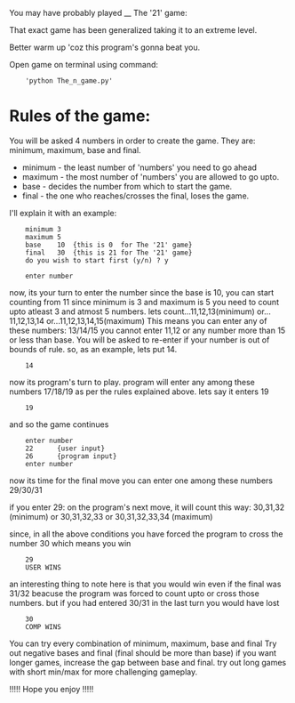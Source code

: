 You may have probably played __ The '21' game:

That exact game has been generalized taking it to an extreme level.

Better warm up 'coz this program's gonna beat you.

Open game on terminal using command:

		'python The_n_game.py'

# Rules of the game:

You will be asked 4 numbers in order to create the game. They are:
minimum, maximum, base and final.

* minimum - the least number of 'numbers' you need to go ahead
* maximum - the most number of 'numbers' you are allowed to go upto.
* base - decides the number from which to start the game.
* final - the one who reaches/crosses the final, loses the game.

I'll explain it with an example:

		minimum	3
		maximum	5
		base	10	{this is 0  for The '21' game}
		final	30	{this is 21 for The '21' game}
		do you wish to start first (y/n) ? y

		enter number
		
now, its your turn to enter the number
since the base is 10, you can start counting from 11
since minimum is 3 and maximum is 5
you need to count upto atleast 3 and atmost 5 numbers.
lets count...11,12,13(minimum)
or... 11,12,13,14
or...11,12,13,14,15(maximum)
This means you can enter any of these numbers: 13/14/15 
you cannot enter 11,12 or any number more than 15 or less than base. 
You will be asked to re-enter if your number is out of bounds of rule.
so, as an example, lets put 14.
		
		14

now its program's turn to play.
program will enter any among these numbers 17/18/19
as per the rules explained above.
lets say it enters 19
		
		19
		
and so the game continues

		enter number
		22		{user input}
		26		{program input}
		enter number
			
now its time for the final move
you can enter one among these numbers 29/30/31

if you enter 29:
on the program's next move, it will count this way:
30,31,32 (minimum)
or 30,31,32,33
or 30,31,32,33,34 (maximum)
	
since, in all the above conditions
you have forced the program to cross the number 30
which means you win
		
		29
		USER WINS
		
an interesting thing to note here is that
you would win even if the final was 31/32
beacuse the program was forced to count upto or cross those numbers.
but if you had entered 30/31 in the last turn
you would have lost

		30
		COMP WINS
	
You can try every combination of minimum, maximum, base and final
Try out negative bases and final (final should be more than base)
if you want longer games, increase the gap between base and final.
try out long games with short min/max for more challenging gameplay.

!!!!! Hope you enjoy !!!!!
